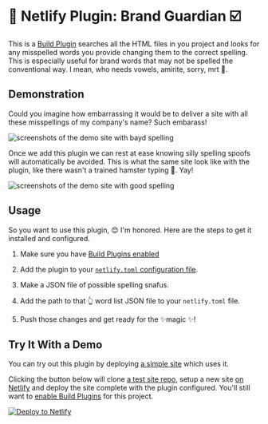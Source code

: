 # 🔌 Netlify Plugin: Brand Guardian ☑️

This is a [Build Plugin](https://docs.netlify.com/configure-builds/build-plugins/?utm_source=repo&utm_medium=brand-guardian-tzm&utm_campaign=devex) searches all the HTML files in you project and looks for any misspelled words you provide changing them to the correct spelling. This is especially useful for brand words that may not be spelled the conventional way. I mean, who needs vowels, amirite, sorry, mrt 😬.

## Demonstration

Could you imagine how embarrassing it would be to deliver a site with all these misspellings of my company's name? Such embarass!

![screenshots of the demo site with bayd spelling](https://res.cloudinary.com/dzkoxrsdj/image/upload/v1589598195/baydSpelling_a9xjm2.jpg)

Once we add this plugin we can rest at ease knowing silly spelling spoofs will automatically be avoided. This is what the same site look like with the plugin, like there wasn't a trained hamster typing 🐹. Yay!

![screenshots of the demo site with good spelling](https://res.cloudinary.com/dzkoxrsdj/image/upload/v1589598193/goodSpelling_ewvt2s.jpg)

## Usage

So you want to use this plugin, 😊 I'm honored. Here are the steps to get it installed and configured.

1. Make sure you have [Build Plugins enabled](https://docs.netlify.com/configure-builds/build-plugins/?utm_source=repo&utm_medium=brand-guardian-tzm&utm_campaign=devex#enable-build-plugins-beta)

2. Add the plugin to your [`netlify.toml` configuration file](https://docs.netlify.com/configure-builds/file-based-configuration/?utm_source=repo&utm_medium=brand-guardian-tzm&utm_campaign=devex).

3. Make a JSON file of possible spelling snafus.

4. Add the path to that 👆 word list JSON file to your `netlify.toml` file.

5. Push those changes and get ready for the ✨magic ✨!

## Try It With a Demo

You can try out this plugin by deploying [a simple site](https://demo-netlify-plugin-brand-guardian.netlify.app) which uses it.

Clicking the button below will clone [a test site repo](https://github.com/tzmanics/demo-netlify-plugin-brand-guardian), setup a new site [on Netlify](https://netlify.com?utm_source=repo&utm_medium=brand-guardian-tzm&utm_campaign=devex) and deploy the site complete with the plugin configured. You'll still want to [enable Build Plugins](https://docs.netlify.com/configure-builds/build-plugins/?utm_source=repo&utm_medium=brand-guardian-tzm&utm_campaign=devex#enable-build-plugins-beta) for this project.

[![Deploy to Netlify](https://www.netlify.com/img/deploy/button.svg)](https://app.netlify.com/start/deploy?repository=https://app.netlify.com/start/deploy?repository=https://github.com/philhawksworth/demo-netlify-plugin-fetch-feeds)
